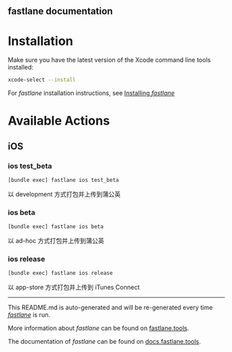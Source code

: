 fastlane documentation
----

# Installation

Make sure you have the latest version of the Xcode command line tools installed:

```sh
xcode-select --install
```

For _fastlane_ installation instructions, see [Installing _fastlane_](https://docs.fastlane.tools/#installing-fastlane)

# Available Actions

## iOS

### ios test_beta

```sh
[bundle exec] fastlane ios test_beta
```

以 development 方式打包并上传到蒲公英

### ios beta

```sh
[bundle exec] fastlane ios beta
```

以 ad-hoc 方式打包并上传到蒲公英

### ios release

```sh
[bundle exec] fastlane ios release
```

以 app-store 方式打包并上传到 iTunes Connect

----

This README.md is auto-generated and will be re-generated every time [_fastlane_](https://fastlane.tools) is run.

More information about _fastlane_ can be found on [fastlane.tools](https://fastlane.tools).

The documentation of _fastlane_ can be found on [docs.fastlane.tools](https://docs.fastlane.tools).
